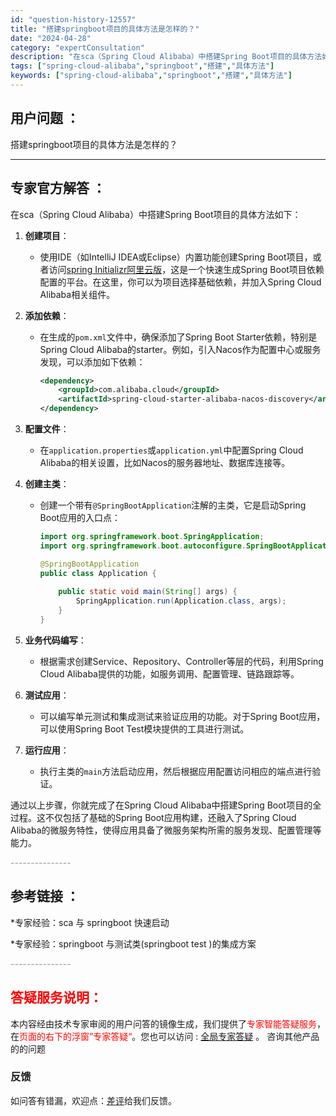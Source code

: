 ```yaml
---
id: "question-history-12557"
title: "搭建springboot项目的具体方法是怎样的？"
date: "2024-04-28"
category: "expertConsultation"
description: "在sca（Spring Cloud Alibaba）中搭建Spring Boot项目的具体方法如下：1. **创建项目**：   - 使用IDE（如IntelliJ IDEA或Eclipse）内置功能创建Spring Boot项目，或者访问[spring Initializr阿里云版](https:"
tags: ["spring-cloud-alibaba","springboot","搭建","具体方法"]
keywords: ["spring-cloud-alibaba","springboot","搭建","具体方法"]
---
```


## 用户问题 ： 
 搭建springboot项目的具体方法是怎样的？  

---------------
## 专家官方解答 ：

在sca（Spring Cloud Alibaba）中搭建Spring Boot项目的具体方法如下：

1. **创建项目**：
   - 使用IDE（如IntelliJ IDEA或Eclipse）内置功能创建Spring Boot项目，或者访问[spring Initializr阿里云版](https://start.aliyun.com)，这是一个快速生成Spring Boot项目依赖配置的平台。在这里，你可以为项目选择基础依赖，并加入Spring Cloud Alibaba相关组件。

2. **添加依赖**：
   - 在生成的`pom.xml`文件中，确保添加了Spring Boot Starter依赖，特别是Spring Cloud Alibaba的starter。例如，引入Nacos作为配置中心或服务发现，可以添加如下依赖：
     ```xml
     <dependency>
         <groupId>com.alibaba.cloud</groupId>
         <artifactId>spring-cloud-starter-alibaba-nacos-discovery</artifactId>
     </dependency>
     ```

3. **配置文件**：
   - 在`application.properties`或`application.yml`中配置Spring Cloud Alibaba的相关设置，比如Nacos的服务器地址、数据库连接等。

4. **创建主类**：
   - 创建一个带有`@SpringBootApplication`注解的主类，它是启动Spring Boot应用的入口点：
     ```java
     import org.springframework.boot.SpringApplication;
     import org.springframework.boot.autoconfigure.SpringBootApplication;
     
     @SpringBootApplication
     public class Application {
         
         public static void main(String[] args) {
             SpringApplication.run(Application.class, args);
         }
     }
     ```

5. **业务代码编写**：
   - 根据需求创建Service、Repository、Controller等层的代码，利用Spring Cloud Alibaba提供的功能，如服务调用、配置管理、链路跟踪等。

6. **测试应用**：
   - 可以编写单元测试和集成测试来验证应用的功能。对于Spring Boot应用，可以使用Spring Boot Test模块提供的工具进行测试。

7. **运行应用**：
   - 执行主类的`main`方法启动应用，然后根据应用配置访问相应的端点进行验证。

通过以上步骤，你就完成了在Spring Cloud Alibaba中搭建Spring Boot项目的全过程。这不仅包括了基础的Spring Boot应用构建，还融入了Spring Cloud Alibaba的微服务特性，使得应用具备了微服务架构所需的服务发现、配置管理等能力。


<font color="#949494">---------------</font> 


## 参考链接 ：

*专家经验：sca 与 springboot 快速启动 
 
 *专家经验：springboot 与测试类(springboot test )的集成方案 


 <font color="#949494">---------------</font> 
 


## <font color="#FF0000">答疑服务说明：</font> 

本内容经由技术专家审阅的用户问答的镜像生成，我们提供了<font color="#FF0000">专家智能答疑服务</font>，在<font color="#FF0000">页面的右下的浮窗”专家答疑“</font>。您也可以访问 : [全局专家答疑](https://answer.opensource.alibaba.com/docs/intro) 。 咨询其他产品的的问题

### 反馈
如问答有错漏，欢迎点：[差评](https://ai.nacos.io/user/feedbackByEnhancerGradePOJOID?enhancerGradePOJOId=12650)给我们反馈。

